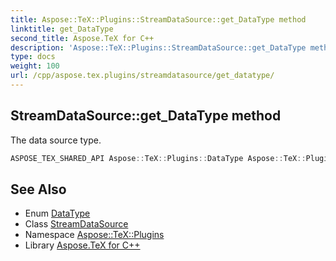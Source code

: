 ```yaml
---
title: Aspose::TeX::Plugins::StreamDataSource::get_DataType method
linktitle: get_DataType
second_title: Aspose.TeX for C++
description: 'Aspose::TeX::Plugins::StreamDataSource::get_DataType method. The data source type in C++.'
type: docs
weight: 100
url: /cpp/aspose.tex.plugins/streamdatasource/get_datatype/
---
```

## StreamDataSource::get_DataType method


The data source type.

```cpp
ASPOSE_TEX_SHARED_API Aspose::TeX::Plugins::DataType Aspose::TeX::Plugins::StreamDataSource::get_DataType() override
```

## See Also

* Enum [DataType](../../datatype/)
* Class [StreamDataSource](../)
* Namespace [Aspose::TeX::Plugins](../../)
* Library [Aspose.TeX for C++](../../../)
